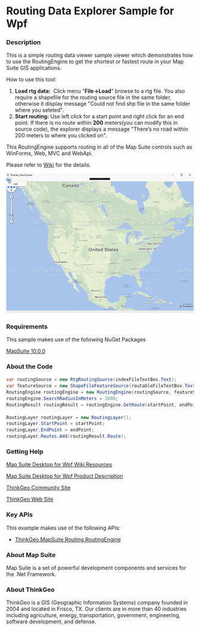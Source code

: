 # Routing Data Explorer Sample for Wpf

### Description

This is a simple routing data viewer sample viewer which demonstrates how to use the RoutingEngine to get the shortest or fastest route in your Map Suite GIS applications.

How to use this tool:

 1. **Load rtg data:**
  Click menu "**File->Load**" browse to a rtg file. You also require a shapefile for the routing source file in the same folder, otherwise it display message "Could not find shp file in the same folder where you seleted".
 2. **Start routing:**
  Use left click for a start point and right click for an end point. If there is no route within **200** meters(you can modify this in source code), the explorer displays a message "There’s no road within 200 meters to where you clicked on".

This RoutingEngine supports routing in all of the Map Suite controls such as WinForms, Web, MVC and WebApi.

Please refer to [Wiki](http://wiki.thinkgeo.com/wiki/map_suite_desktop_for_wpf) for the details.

![Screenshot](Screenshot.gif)

### Requirements
This sample makes use of the following NuGet Packages

[MapSuite 10.0.0](https://www.nuget.org/packages?q=ThinkGeo)

### About the Code
```csharp
var routingSource = new RtgRoutingSource(indexFileTextBox.Text);
var featureSource = new ShapeFileFeatureSource(routableFileTextBox.Text);
RoutingEngine routingEngine = new RoutingEngine(routingSource, featureSource);
routingEngine.SearchRadiusInMeters = 2000;
RoutingResult routingResult = routingEngine.GetRoute(startPoint, endPoint);

RoutingLayer routingLayer = new RoutingLayer();
routingLayer.StartPoint = startPoint;
routingLayer.EndPoint = endPoint;
routingLayer.Routes.Add(routingResult.Route);
```
### Getting Help

[Map Suite Desktop for Wpf Wiki Resources](http://wiki.thinkgeo.com/wiki/map_suite_desktop_for_wpf)

[Map Suite Desktop for Wpf Product Description](https://thinkgeo.com/ui-controls#desktop-platforms)

[ThinkGeo Community Site](http://community.thinkgeo.com/)

[ThinkGeo Web Site](http://www.thinkgeo.com)

### Key APIs
This example makes use of the following APIs:

- [ThinkGeo.MapSuite.Routing.RoutingEngine](http://wiki.thinkgeo.com/wiki/api/ThinkGeo.MapSuite.Routing.RoutingEngine)

### About Map Suite
Map Suite is a set of powerful development components and services for the .Net Framework.

### About ThinkGeo
ThinkGeo is a GIS (Geographic Information Systems) company founded in 2004 and located in Frisco, TX. Our clients are in more than 40 industries including agriculture, energy, transportation, government, engineering, software development, and defense.
